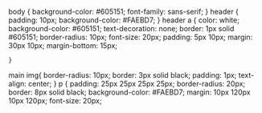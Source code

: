 body {
    background-color: #605151;
    font-family: sans-serif;
}
header {
    padding: 10px;
    background-color: #FAEBD7;
}
header a {
color: white;
    background-color: #605151;
    text-decoration: none;
    border: 1px solid #605151;
    border-radius: 10px;
    font-size: 20px;
    padding: 5px 10px;
    margin: 30px 10px;
    margin-bottom: 15px;

    }
main img{
    border-radius: 10px;
    border: 3px solid black;
    padding: 1px;
    text-align: center;
     }
p { padding: 25px 25px 25px 25px;
    border-radius: 20px;
    border: 8px solid black;
    background-color: #FAEBD7;
    margin: 10px 120px 10px 120px;
    font-size: 20px;
